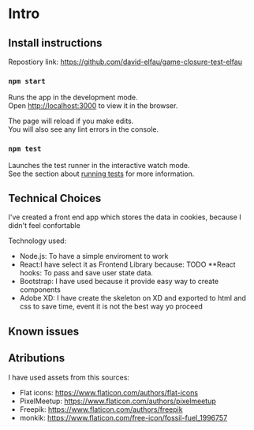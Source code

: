 # Intro

## Install instructions

Repostiory link: https://github.com/david-elfau/game-closure-test-elfau


### `npm start`

Runs the app in the development mode.<br />
Open [http://localhost:3000](http://localhost:3000) to view it in the browser.

The page will reload if you make edits.<br />
You will also see any lint errors in the console.

### `npm test`

Launches the test runner in the interactive watch mode.<br />
See the section about [running tests](https://facebook.github.io/create-react-app/docs/running-tests) for more information.

## Technical Choices
I've created a front end app which stores the data in cookies, because I didn't feel confortable

Technology used:
* Node.js: To have a simple enviroment to work
* React:I have select it as Frontend Library because: TODO
	**React hooks: To pass and save user state data.		
* Bootstrap: I have used because it provide easy way to create components
* Adobe XD: I have create the skeleton on XD and exported to html and css to save time, event it is not the best way yo proceed


## Known issues



## Atributions
I have used assets from this sources:
* Flat icons: 	https://www.flaticon.com/authors/flat-icons
* PixelMeetup: 	https://www.flaticon.com/authors/pixelmeetup
* Freepik: 		https://www.flaticon.com/authors/freepik
* monkik: 		https://www.flaticon.com/free-icon/fossil-fuel_1996757
